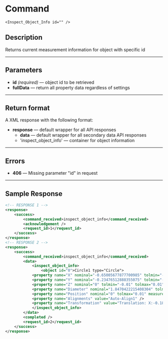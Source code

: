 # Command

    <Inspect_Object_Info id="" />

## Description

Returns current measurement information for object with specific id

***

## Parameters
- **id** _(required)_ — object id to be retrieved
- **fullData** — return all property data regardless of settings

***

## Return format
A XML response with the following format:

- **response** — default wrapper for all API responses
    - **data** — default wrapper for all secondary data API responses
    - 'inspect_object_info' — container for object information
	
***

## Errors
- **406** — Missing parameter "id" in request
 
***

## Sample Response
```xml
<!-- RESPONSE 1 -->
<response>
    <success>
        <command_received>inspect_object_info</command_received>
        <acknowledgement />
        <request_id>1</request_id>
    </success>
</response>
<!-- RESPONSE 2 -->
<response>
    <success>
        <command_received>inspect_object_info</command_received>
        <data>
            <inspect_object_info>
                <object id="0">Circle1 type="Circle">
			<property name="X" nominal="-0.65005677877700985" tolmin="-0.01" tolmax="0.01" measured="-0.65005677877700985" deviation="0" />
			<property name="Y" nominal="-0.23476512888355075" tolmin="-0.01" tolmax="0.01" measured="-0.23476512888355075" deviation="0" />
			<property name="Z" nominal="0" tolmin="-0.01" tolmax="0.01" measured="0" deviation="0" />
			<property name="Diameter" nominal="1.8470422215408304" tolmin="-0.01" tolmax="0.01" measured="1.8470422215408304" deviation="0" />
			<property name="Position" nominal="0" tolmax="0.01" measured="0" deviation="0" />
			<property name="Alignments" value="Auto-Align1" />
			<property name="Transformation" value="Translation: X:-0.1818 Y:0.0039 Z:0.0150 / Rotation: A:0.0000 B:-0.0000 C:0.8451" /></object>
            </inspect_object_info>
        </data>
        <completed />
        <request_id>2</request_id>
    </success>
</response>
```
